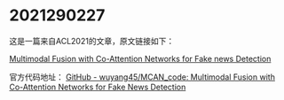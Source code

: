 # 2021290227
这是一篇来自ACL2021的文章，原文链接如下：

[Multimodal Fusion with Co-Attention Networks for Fake news Detection](https://aclanthology.org/2021.findings-acl.226.pdf)

官方代码地址： [GitHub - wuyang45/MCAN_code: Multimodal Fusion with Co-Attention Networks for Fake News Detection](https://github.com/wuyang45/MCAN_code)
